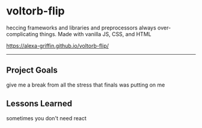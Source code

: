 # voltorb-flip
heccing frameworks and libraries and preprocessors always over-complicating things. Made with vanilla JS, CSS, and HTML

https://alexa-griffin.github.io/voltorb-flip/

----

## Project Goals

give me a break from all the stress that finals was putting on me

## Lessons Learned

sometimes you don't need react
